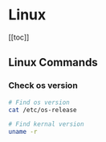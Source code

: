 # Linux

[[toc]]

## Linux Commands

### Check os version

```bash
# Find os version
cat /etc/os-release

# Find kernal version
uname -r
```
